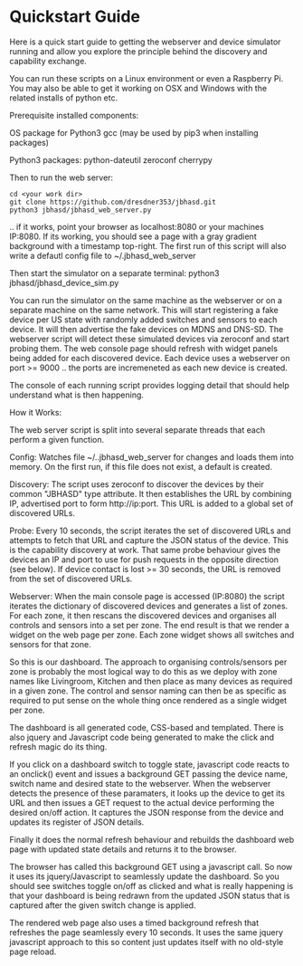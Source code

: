 # Quickstart Guide
Here is a quick start guide to getting the webserver and device simulator running and allow you 
explore the principle behind the discovery and capability exchange.

You can run these scripts on a Linux environment or even a Raspberry Pi. You may also be able 
to get it working on OSX and Windows with the related installs of python etc. 

Prerequisite installed components:

OS package for Python3
gcc (may be used by pip3 when installing packages)

Python3 packages:
python-dateutil
zeroconf
cherrypy

Then to run the web server:
```
cd <your work dir>
git clone https://github.com/dresdner353/jbhasd.git
python3 jbhasd/jbhasd_web_server.py
```

.. if it works, point your browser as localhost:8080 or your machines IP:8080. If its working, 
you should see a page with a gray gradient background with a timestamp top-right. The first run of this script will also write a defautl config file to ~/.jbhasd_web_server

Then start the simulator on a separate terminal:
python3 jbhasd/jbhasd_device_sim.py

You can run the simulator on the same machine as the webserver or on a separate machine on the same network. This will start registering a fake device per US state with randomly added switches and sensors to each device. 
It will then advertise the fake devices on MDNS and DNS-SD. The webserver script will detect these simulated devices via zeroconf and start probing them. The web console page should refresh with widget panels being added for each discovered device. Each device uses a webserver on port >= 9000 .. the ports are incremeneted as each new device is created. 

The console of each running script provides logging detail that should help understand 
what is then happening. 

How it Works:

The web server script is split into several separate threads that each perform a given function. 

Config:
Watches file ~/..jbhasd_web_server for changes and loads them into memory.
On the first run, if this file does not exist, a default is created. 

Discovery:
The script uses zeroconf to discover the devices by their common "JBHASD" type attribute. 
It then establishes the URL by combining IP, advertised port to form http://ip:port. 
This URL is added to a global set of discovered URLs.

Probe:
Every 10 seconds, the script iterates the set of discovered URLs and attempts to fetch that URL 
and capture the JSON status of the device. This is the capability discovery at work. That same probe 
behaviour gives the devices an IP and port to use for push requests in the opposite direction (see below).
If device contact is lost >= 30 seconds, the URL is removed from the set of discovered URLs.

Webserver:
When the main console page is accessed (IP:8080) the script iterates the dictionary of discovered 
devices and generates a list of zones. For each zone, it then rescans the discovered devices
and organises all controls and sensors into a set per zone. The end result is that we 
render a widget on the web page per zone. Each zone widget shows all switches and sensors for that 
zone. 

So this is our dashboard. The approach to organising controls/sensors 
per zone is probably the most logical way to do this as we deploy with zone names like 
Livingroom, Kitchen and then place as many devices as required in a given zone. The control 
and sensor naming can then be as specific as required to put sense on the whole thing once
rendered as a single widget per zone.

The dashboard is all generated code, CSS-based and templated. There is also jquery and 
Javascript code being generated to make the click and refresh magic do its thing.

If you click on a dashboard switch to toggle state, javascript code reacts to an onclick() 
event and issues a background GET passing the device name, switch name and desired state 
to the webserver. When the webserver detects the presence of these paramaters, it looks up 
the device to get its URL and then issues a GET request to the actual device performing the 
desired on/off action. It captures the JSON response from the device and updates its register 
of JSON details. 

Finally it does the normal refresh behaviour and rebuilds the dashboard web page with updated 
state details and returns it to the browser. 

The browser has called this background GET using a javascript call. So now it uses its 
jquery/Javascript to seamlessly update the dashboard. So you should see switches toggle on/off 
as clicked and what is really happening is that your dashboard is being redrawn from the 
updated JSON status that is captured after the given switch change is applied.

The rendered web page also uses a timed background refresh that refreshes the page seamlessly
every 10 seconds. It uses the same jquery javascript approach to this so content just 
updates itself with no old-style page reload.

